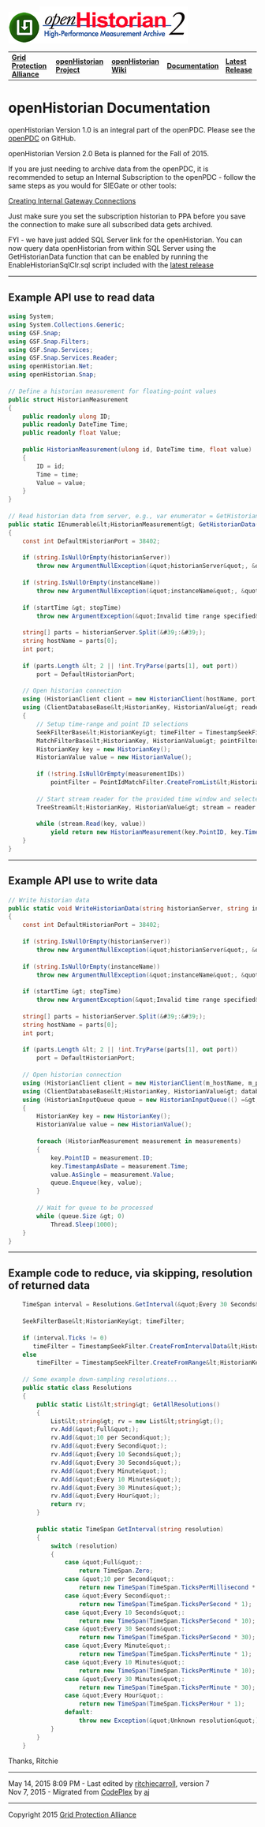 [![](files/openH2_icon.png)![openHistorian](files/openHistorian2_Logo2016.png)](https://github.com/GridProtectionAlliance/openHistorian "openHistorian")

|   |   |   |   |   |
|---|---|---|---|---|
| **[Grid Protection Alliance](http://www.gridprotectionalliance.org "Grid Protection Alliance Home Page")** | **[openHistorian Project](https://github.com/GridProtectionAlliance/openHistorian "openPDC Project on GitHub")** | **[openHistorian Wiki](https://gridprotectionalliance.org/wiki/doku.php?id=openHistorian:overview "openHistorian Wiki")** | **[Documentation](openHistorian_Documentation.md "openHistorian")** | **[Latest Release](https://github.com/GridProtectionAlliance/openHistorian/releases "openHistorian Releases")** |

# openHistorian Documentation

openHistorian Version 1.0 is an integral part of the openPDC. Please see the [openPDC](https://github.com/GridProtectionAlliance/openPDC) on GitHub.

openHistorian Version 2.0 Beta is planned for the Fall of 2015.

If you are just needing to archive data from the openPDC, it is recommended to setup an Internal Subscription to the openPDC - follow the same steps as you would for SIEGate or other tools:

[Creating Internal Gateway Connections](https://github.com/GridProtectionAlliance/SIEGate/Source/Documentation/wiki/Creating_Internal_Gateway_Connections.md)

Just make sure you set the subscription historian to PPA before you save the connection to make sure all subscribed data gets archived.

FYI - we have just added SQL Server link for the openHistorian. You can now query data openHistorian from within SQL Server using the GetHistorianData function that can be enabled by running the EnableHistorianSqlClr.sql script included with the [latest release](https://github.com/GridProtectionAlliance/openHistorian/releases)

---

## Example API use to **read** data

```cs
using System;
using System.Collections.Generic;
using GSF.Snap;
using GSF.Snap.Filters;
using GSF.Snap.Services;
using GSF.Snap.Services.Reader;
using openHistorian.Net;
using openHistorian.Snap;

// Define a historian measurement for floating-point values
public struct HistorianMeasurement
{
    public readonly ulong ID;
    public readonly DateTime Time;
    public readonly float Value;

    public HistorianMeasurement(ulong id, DateTime time, float value)
    {
        ID = id;
        Time = time;
        Value = value;
    }
}

// Read historian data from server, e.g., var enumerator = GetHistorianData(&quot;127.0.0.1&quot;, &quot;PPA&quot;, DateTime.UtcNow.AddMinutes(-1.0D), DateTime.UtcNow)
public static IEnumerable&lt;HistorianMeasurement&gt; GetHistorianData(string historianServer, string instanceName, DateTime startTime, DateTime stopTime, string measurementIDs = null)
{
    const int DefaultHistorianPort = 38402;

    if (string.IsNullOrEmpty(historianServer))
        throw new ArgumentNullException(&quot;historianServer&quot;, &quot;Missing historian server parameter&quot;);

    if (string.IsNullOrEmpty(instanceName))
        throw new ArgumentNullException(&quot;instanceName&quot;, &quot;Missing historian instance name parameter&quot;);

    if (startTime &gt; stopTime)
        throw new ArgumentException(&quot;Invalid time range specified&quot;, &quot;startTime&quot;);

    string[] parts = historianServer.Split(&#39;:&#39;);
    string hostName = parts[0];
    int port;

    if (parts.Length &lt; 2 || !int.TryParse(parts[1], out port))
        port = DefaultHistorianPort;

    // Open historian connection
    using (HistorianClient client = new HistorianClient(hostName, port))
    using (ClientDatabaseBase&lt;HistorianKey, HistorianValue&gt; reader = client.GetDatabase&lt;HistorianKey, HistorianValue&gt;(instanceName))
    {
        // Setup time-range and point ID selections
        SeekFilterBase&lt;HistorianKey&gt; timeFilter = TimestampSeekFilter.CreateFromRange&lt;HistorianKey&gt;(startTime, stopTime);
        MatchFilterBase&lt;HistorianKey, HistorianValue&gt; pointFilter = null;
        HistorianKey key = new HistorianKey();
        HistorianValue value = new HistorianValue();

        if (!string.IsNullOrEmpty(measurementIDs))
            pointFilter = PointIdMatchFilter.CreateFromList&lt;HistorianKey, HistorianValue&gt;(measurementIDs.Split(&#39;,&#39;).Select(ulong.Parse));

        // Start stream reader for the provided time window and selected points
        TreeStream&lt;HistorianKey, HistorianValue&gt; stream = reader.Read(SortedTreeEngineReaderOptions.Default, timeFilter, pointFilter);

        while (stream.Read(key, value))
            yield return new HistorianMeasurement(key.PointID, key.TimestampAsDate, value.AsSingle);
    }
}
```

---

## Example API use to **write** data

```cs
// Write historian data
public static void WriteHistorianData(string historianServer, string instanceName, IEnumerable&lt;HistorianMeasurement&gt; measurements)
{
    const int DefaultHistorianPort = 38402;

    if (string.IsNullOrEmpty(historianServer))
        throw new ArgumentNullException(&quot;historianServer&quot;, &quot;Missing historian server parameter&quot;);

    if (string.IsNullOrEmpty(instanceName))
        throw new ArgumentNullException(&quot;instanceName&quot;, &quot;Missing historian instance name parameter&quot;);

    if (startTime &gt; stopTime)
        throw new ArgumentException(&quot;Invalid time range specified&quot;, &quot;startTime&quot;);

    string[] parts = historianServer.Split(&#39;:&#39;);
    string hostName = parts[0];
    int port;

    if (parts.Length &lt; 2 || !int.TryParse(parts[1], out port))
        port = DefaultHistorianPort;

    // Open historian connection
    using (HistorianClient client = new HistorianClient(m_hostName, m_port))
    using (ClientDatabaseBase&lt;HistorianKey, HistorianValue&gt; database = client.GetDatabase&lt;HistorianKey, HistorianValue&gt;(m_instanceName))
    using (HistorianInputQueue queue = new HistorianInputQueue(() =&gt; database))
    {
        HistorianKey key = new HistorianKey();
        HistorianValue value = new HistorianValue();
        
        foreach (HistorianMeasurement measurement in measurements)
        {
            key.PointID = measurement.ID;
            key.TimestampAsDate = measurement.Time;
            value.AsSingle = measurement.Value;
            queue.Enqueue(key, value);
        }

        // Wait for queue to be processed
        while (queue.Size &gt; 0)
            Thread.Sleep(1000);
    }
}
```

---

## Example code to **reduce**, via skipping, resolution of returned data

```cs
    TimeSpan interval = Resolutions.GetInterval(&quot;Every 30 Seconds&quot;);

    SeekFilterBase&lt;HistorianKey&gt; timeFilter;

    if (interval.Ticks != 0)
       timeFilter = TimestampSeekFilter.CreateFromIntervalData&lt;HistorianKey&gt;(startTime, stopTime, interval, new TimeSpan(TimeSpan.TicksPerMillisecond));
    else
        timeFilter = TimestampSeekFilter.CreateFromRange&lt;HistorianKey&gt;(startTime, stopTime);

    // Some example down-sampling resolutions...        
    public static class Resolutions
    {
        public static List&lt;string&gt; GetAllResolutions()
        {
            List&lt;string&gt; rv = new List&lt;string&gt;();
            rv.Add(&quot;Full&quot;);
            rv.Add(&quot;10 per Second&quot;);
            rv.Add(&quot;Every Second&quot;);
            rv.Add(&quot;Every 10 Seconds&quot;);
            rv.Add(&quot;Every 30 Seconds&quot;);
            rv.Add(&quot;Every Minute&quot;);
            rv.Add(&quot;Every 10 Minutes&quot;);
            rv.Add(&quot;Every 30 Minutes&quot;);
            rv.Add(&quot;Every Hour&quot;);
            return rv;
        }
 
        public static TimeSpan GetInterval(string resolution)
        {
            switch (resolution)
            {
                case &quot;Full&quot;:
                    return TimeSpan.Zero;
                case &quot;10 per Second&quot;:
                    return new TimeSpan(TimeSpan.TicksPerMillisecond * 100);
                case &quot;Every Second&quot;:
                    return new TimeSpan(TimeSpan.TicksPerSecond * 1);
                case &quot;Every 10 Seconds&quot;:
                    return new TimeSpan(TimeSpan.TicksPerSecond * 10);
                case &quot;Every 30 Seconds&quot;:
                    return new TimeSpan(TimeSpan.TicksPerSecond * 30);
                case &quot;Every Minute&quot;:
                    return new TimeSpan(TimeSpan.TicksPerMinute * 1);
                case &quot;Every 10 Minutes&quot;:
                    return new TimeSpan(TimeSpan.TicksPerMinute * 10);
                case &quot;Every 30 Minutes&quot;:
                    return new TimeSpan(TimeSpan.TicksPerMinute * 30);
                case &quot;Every Hour&quot;:
                    return new TimeSpan(TimeSpan.TicksPerHour * 1);
                default:
                    throw new Exception(&quot;Unknown resolution&quot;);
            }
        } 
    }
```

Thanks, Ritchie

---

May 14, 2015 8:09 PM - Last edited by [ritchiecarroll](https://github.com/ritchiecarroll), version 7  
Nov 7, 2015 - Migrated from [CodePlex](http://openhistorian.codeplex.com/documentation) by [aj](https://github.com/ajstadlin)

---

Copyright 2015 [Grid Protection Alliance](http://www.gridprotectionalliance.org)